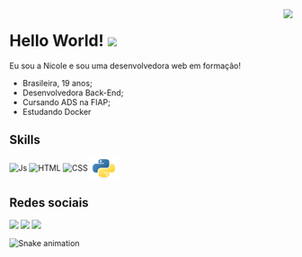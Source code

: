 <img align="right" height="520em" src="https://user-images.githubusercontent.com/107057243/190283821-671cb3b2-cb4c-48c1-a943-90baa9f74d45.gif">

<h1 align="left">Hello World! <img width="30" src="https://user-images.githubusercontent.com/107057243/190282040-24a03503-d311-4919-8c6e-c1a29c1e72e4.gif"></h1>


<p> Eu sou a Nicole e sou uma desenvolvedora web em formação! </p>

- Brasileira, 19 anos; <br>
- Desenvolvedora Back-End; <br>
- Cursando ADS na FIAP; <br>
- Estudando Docker <br>

## Skills
<div>
  <img align="center" alt="Js" height="40" width="50" src="https://cdn.jsdelivr.net/gh/devicons/devicon/icons/mysql/mysql-original.svg">
  <img align="center" alt="HTML" height="40" width="50" src="https://cdn.jsdelivr.net/gh/devicons/devicon/icons/java/java-original.svg">
  <img align="center" alt="CSS" height="40" width="50" src="https://cdn.jsdelivr.net/gh/devicons/devicon/icons/spring/spring-original.svg">
  <img align="center" alt="Python" height="40" width="50" src="https://raw.githubusercontent.com/devicons/devicon/master/icons/python/python-original.svg">
  
</div>
  
  ##
 
 ## Redes sociais
<div> 
  <a href="https://instagram.com/n.espns" target="_blank"><img src="https://img.shields.io/badge/Instagram-E4405F?style=for-the-badge&logo=instagram&logoColor=white" target="_blank"></a>
  <a href = "mailto:nicoleespinosactt@gmail.com"><img src="https://img.shields.io/badge/Gmail-D14836?style=for-the-badge&logo=gmail&logoColor=white" target="_blank"></a>
  <a href="https://www.linkedin.com/in/nicole-espinosa-bba1a4237/" target="_blank"><img src="https://img.shields.io/badge/LinkedIn-0077B5?style=for-the-badge&logo=linkedin&logoColor=white" target="_blank"></a> 
 
</div>

![Snake animation](https://github.com/nicoleespinosa/nicoleespinosa/blob/output/github-contribution-grid-snake.svg)
